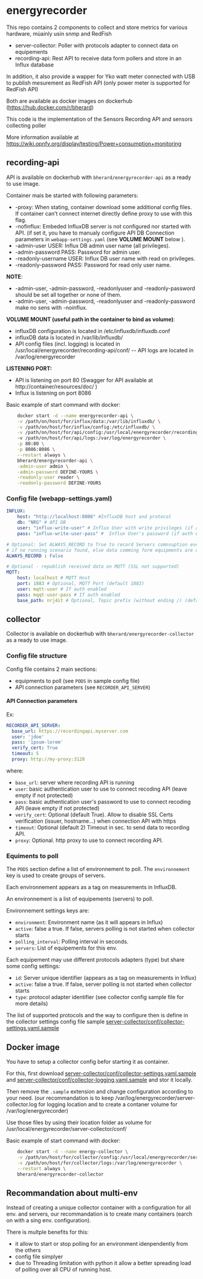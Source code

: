 # energyrecorder

This repo contains 2 components to collect and store metrics for various hardware, mùainly usin snmp and RedFish

* server-collector: Poller with protocols adapter to connect data on equipements
* recording-api: Rest API to receive data form pollers and store in an Influx database

In addition, it also provide a wapper for Yko watt meter connected with USB to publish mesurement as RedFish API (only power meter is supported for RedFish API)

Both are available as docker images on dockerhub (https://hub.docker.com/r/bherard)

This code is the implementation of the Sensors Recording API and sensors collecting poller

More information available at https://wiki.opnfv.org/display/testing/Power+consumption+monitoring

## recording-api

API is available on dockerhub with `bherard/energyrecorder-api` as a ready to use image.

Container mais be started with following parameters:
- -proxy: When stating, container download some additional config files. If container can't connect internet directly define proxy to use with this flag.
- -nofinflux: Embeded InfluxDB server is not configured nor started with API. (if set it, you have to manualy configure API DB Connection parameters in `webapp-settings.yaml` (see **VOLUME MOUNT** below ).
- -admin-user USER: Influx DB admin user name (all privileges).
- -admin-password PASS: Password for admin user.
- -readonly-username USER: Influx DB user name with read on privileges.
- -readonly-password PASS: Password for read only user name.

**NOTE**:
- -admin-user, -admin-password, -readonlyuser and -readonly-password should be set all together or none of them.
- -admin-user, -admin-password, -readonlyuser and -readonly-password make no sens with -noinflux.

**VOLUME MOUNT (useful path in the container to bind as  volume)**:
- influxDB configuration is located in /etc/influxdb/influxdb.conf
- influxDB data is located in /var/lib/influxdb/
- API config files (incl. logging) is located in /usr/local/energyrecorder/recording-api/conf/
-- API logs are located in /var/log/energyrecorder

**LISTENING PORT:**
- API is listening on port 80 (Swagger for API available at http://container/resources/doc/ )
- Influx is listening on port 8086

Basic example of start command with docker:
```bash
    docker start -d --name energyrecorder-api \
    -v /path/on/host/for/influx/data:/var/lib/influxdb/ \
    -v /path/on/host/for/influx/config:/etc/influxdb/ \
    -v /path/on/host/for/api/config:/usr/local/energyrecorder/recording-api/conf/
    -v /path/on/host/for/api/logs:/var/log/energyrecorder \
    -p 80:80 \
    -p 8086:8086 \
    --restart always \
    bherard/energyrecorder-api \
    -admin-user admin \
    -admin-password DEFINE-YOURS \
    -readonly-user reader \
    -readonly-password DEFINE-YOURS
```
### Config file (webapp-settings.yaml)
```yaml
INFLUX:
    host: "http://localhost:8086" #InfluxDB host and protocol
    db: "NRG" # API DB
    user: "influx-write-user" # Influx User with write privileges (if auth enabled)
    pass: "influx-write-user-pass" #  Influx User's password (if auth enabled)

# Optional: Set ALWAYS_RECORD to True to record Servers comnsuption even 
# if no running scenario found, else data comming form equipments are only recorded if a scenario is running (Default True)
ALWAYS_RECORD : False

# Optional - republish received data on MQTT (SSL not supported)
MQTT: 
    host: localhost # MQTT Host
    port: 1883 # Optional, MQTT Port (default 1883)
    user: mqtt-user # If auth enabled
    pass: mqqt-user-pass # If auth enabled
    base_path: nrj4it # Optional, Topic prefix (without ending /) (default empty)

```
## collector

Collector is available on dockerhub with `bherard/energyrecorder-collector` as a ready to use image.

### Config file structure

Config file contains 2 main sections:
- equipments to poll (see `PODS` in sample config file)
- API connection parameters (see `RECORDER_API_SERVER`)

#### API Connection parameters
Ex:
```yaml
RECORDER_API_SERVER:
  base_url: https://recordingapi.myserver.com
  user: 'jdoe'
  pass: 'ipsum-lorem'
  verify_cert: True
  timeout: 5
  proxy: http://my-proxy:3128
```

where:
- `base_url`: server where recording API is running
- `user`: basic authentication user to use to connect recoding API (leave empty if not protected)
- `pass`: basic authentication user's password to use to connect recoding API (leave empty if not protected)
- `verify_cert`: Optional (default True). Allow to disable SSL Certs verification (issuer, hostname...) when connection API with https
- `timeout`: Optional (default 2) Timeout in sec. to send data to recording API.
- `proxy`: Optional. http proxy to use to connect recording API.


### Equiments to poll
The `PODS` section define a list of environnement to poll. The `environnement` key is used to create groups of servers.

Each environnement appears as a tag on measurements in InfluxDB.

An environnement is a list of equipements (servers) to poll.

Environnement settings keys are:
- `environment`: Environment name (as it will appears in Influx)
- `active`: false a true. If false, servers polling is not started when collector starts
- `polling_interval`: Polling interval in seconds.
- `servers`: List of equipements for this env.


Each equipement may use different protocols adapters (type) but share some config settings:
- `id`: Server unique identifier (appears as a tag on measurements in Influx)
- `active`: false a true. If false, server polling is not started when collector starts
- `type`: protocol adapter identifier (see collector config sample file for more details)

The list of supported protocols and the way to configure then is define in the collector settings config file sample [server-collector/conf/collector-settings.yaml.sample](https://github.com/bherard/energyrecorder/blob/master/server-collector/conf/collector-settings.yaml.sample)

## Docker image

You have to setup a collector config befor starting it as container.

For this, first download [server-collector/conf/collector-settings.yaml.sample](https://github.com/bherard/energyrecorder/blob/master/server-collector/conf/collector-settings.yaml.sample) and [server-collector/conf/collector-logging.yaml.sample](https://github.com/bherard/energyrecorder/blob/master/server-collector/conf/collector-logging.yaml.sample) and stor it locally.

Then remove the `.sample` extension and change configuration according to your need.
(our recommandation is to keep /var/log/energyrecorder/server-collector.log for logging location and to create a contaner volume for /var/log/energyrecorder)

Use those files by using their location folder as volume for /usr/local/energyrecorder/server-collector/conf/

Basic example of start command with docker:
```bash
    docker start -d --name energy-collector \
    -v /path/on/host/for/collector/config:/usr/local/energyrecorder/server-collector/ \
    -v /path/on/host/for/collector/logs:/var/log/energyrecorder \
    --restart always \
    bherard/energyrecorder-collector
```

## Recommandation about multi-env

Instead of creating a unique collector container with a configuration for all env. and servers, our recommandation is to create many containers (earch on with a sing env. configuration).

There is multple benefits for this:
- it allow to start or stop polling for an environment idenpendently from the others
- config file  simplyer
- due to Threading limitation with python it allow a better spreading load of polling over all CPU of running host.